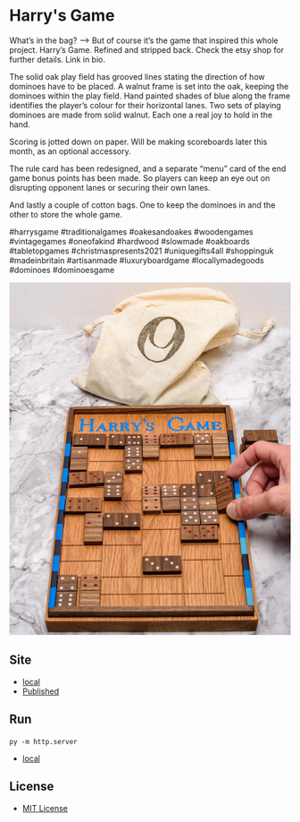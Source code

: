 # Harry's Game

What’s in the bag? ——> But of course it’s the game that inspired this whole project. Harry’s Game. Refined and stripped back. Check the etsy shop for further details. Link in bio.

The solid oak play field has grooved lines stating the direction of how dominoes have to be placed. A walnut frame is set into the oak, keeping the dominoes within the play field. Hand painted shades of blue along the frame identifies the player’s colour for their horizontal lanes. Two sets of playing dominoes are made from solid walnut. Each one a real joy to hold in the hand.

Scoring is jotted down on paper. Will be making scoreboards later this month, as an optional accessory.

The rule card has been redesigned, and a separate “menu” card of the end game bonus points has been made. So players can keep an eye out on disrupting opponent lanes or securing their own lanes.

And lastly a couple of cotton bags. One to keep the dominoes in and the other to store the whole game.

#harrysgame #traditionalgames #oakesandoakes #woodengames #vintagegames #oneofakind #hardwood #slowmade #oakboards #tabletopgames #christmaspresents2021 #uniquegifts4all #shoppinguk #madeinbritain #artisanmade #luxuryboardgame #locallymadegoods #dominoes #dominoesgame

![Harry's Game](images/5.jpg "Harry's Game")

## Site

- [local](http://localhost:8000/)
- [Published](https://alexhedley.github.io/harrysgame)

## Run

`py -m http.server`

- [local](http://localhost:8000/)

## License

- [MIT License](LICENSE)
